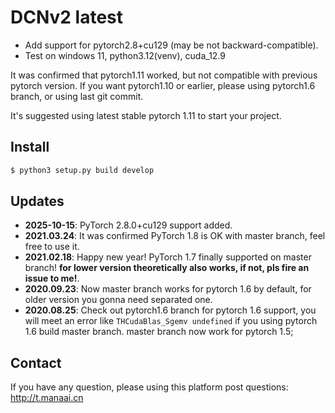 # DCNv2 latest

- Add support for pytorch2.8+cu129 (may be not backward-compatible). 
- Test on windows 11, python3.12(venv), cuda_12.9

It was confirmed that pytorch1.11 worked, but not compatible with previous pytorch version. If you want pytorch1.10 or earlier, please using pytorch1.6 branch, or using last git commit.

It's suggested using latest stable pytorch 1.11 to start your project.


## Install

```bash
$ python3 setup.py build develop
```

## Updates
- **2025-10-15**: PyTorch 2.8.0+cu129 support added.
- **2021.03.24**: It was confirmed PyTorch 1.8 is OK with master branch, feel free to use it.
- **2021.02.18**: Happy new year! PyTorch 1.7 finally supported on master branch! **for lower version theoretically also works, if not, pls fire an issue to me!**.
- **2020.09.23**: Now master branch works for pytorch 1.6 by default, for older version you gonna need separated one.
- **2020.08.25**: Check out pytorch1.6 branch for pytorch 1.6 support, you will meet an error like `THCudaBlas_Sgemv undefined` if you using pytorch 1.6 build master branch. master branch now work for pytorch 1.5;

## Contact

If you have any question, please using this platform post questions: http://t.manaai.cn
